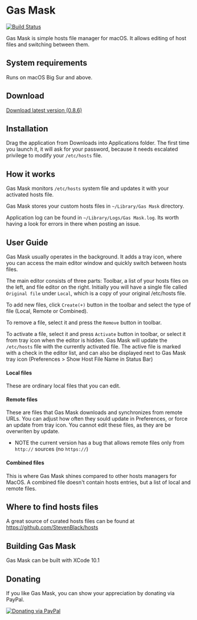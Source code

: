 # Gas Mask
[![Build Status](https://travis-ci.org/2ndalpha/gasmask.png?branch=master)](https://travis-ci.org/2ndalpha/gasmask)

Gas Mask is simple hosts file manager for macOS.
It allows editing of host files and switching between them.

## System requirements
Runs on macOS Big Sur and above.

## Download
[Download latest version (0.8.6)](http://gmask.clockwise.ee/files/gas_mask_0.8.6.zip)

## Installation
Drag the application from Downloads into Applications folder. The first time you launch it, it will ask for your password, because it needs escalated privilege to modify your `/etc/hosts` file.

## How it works
Gas Mask monitors `/etc/hosts` system file and updates it with your activated hosts file.

Gas Mask stores your custom hosts files in `~/Library/Gas Mask` directory.

Application log can be found in `~/Library/Logs/Gas Mask.log`. Its worth having a look for errors in there when posting an issue.

## User Guide
Gas Mask usually operates in the background. It adds a tray icon, where you can access the main editor window and quickly switch between hosts files.

The main editor consists of three parts: Toolbar, a list of your hosts files on the left, and file editor on the right. Initially you will have a single file called `Original file` under `Local`, which is a copy of your original /etc/hosts file.

To add new files, click `Create(+)` button in the toolbar and select the type of file (Local, Remote or Combined).

To remove a file, select it and press the `Remove` button in toolbar.

To activate a file, select it and press `Activate` button in toolbar, or select it from tray icon when the editor is hidden. Gas Mask will update the `/etc/hosts` file with the currently activated file. The active file is marked with a check in the editor list, and can also be displayed next to Gas Mask tray icon (Preferences > Show Host File Name in Status Bar)

#### Local files
These are ordinary local files that you can edit.

#### Remote files
These are files that Gas Mask downloads and synchronizes from remote URLs. You can adjust how often they sould update in Preferences, or force an update from tray icon. You cannot edit these files, as they are be overwriten by update.

- NOTE the current version has a bug that allows remote files only from `http://` sources (no `https://`)

#### Combined files
This is where Gas Mask shines compared to other hosts managers for MacOS. A combined file doesn't contain hosts entries, but a list of local and remote files.

## Where to find hosts files
A great source of curated hosts files can be found at https://github.com/StevenBlack/hosts

## Building Gas Mask
Gas Mask can be built with XCode 10.1

## Donating
If you like Gas Mask, you can show your appreciation by donating via PayPal.

[![Donating via PayPal](https://www.paypal.com/en_US/i/btn/btn_donate_SM.gif)](https://www.paypal.com/cgi-bin/webscr?cmd=_donations&business=98JFC3MUF5Q44&lc=EE&item_name=Gas%20Mask%20Support&currency_code=USD&bn=PP%2dDonationsBF%3abtn_donate_SM%2egif%3aNonHostedGuest )
